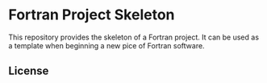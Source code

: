 # Fortran Project Skeleton

This repository provides the skeleton of a Fortran project. It can be
used as a template when beginning a new pice of Fortran software.

## License

